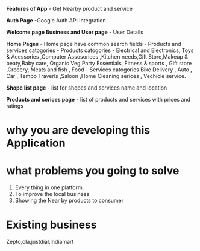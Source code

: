 **Features of App**
    - Get Nearby product and service

**Auth Page**
    -Google Auth API Integration

**Welcome page Business and User page**
    - User Details

**Home Pages**
    - Home page have common search fields
    - Products and services catogories
        - Products catogories
            - Electrical and Electronics, Toys & Acessories ,Computer Assosorices ,Kitchen needs,Gift Store,Makeup & beaty,Baby care, Organic Veg,Party Essentials, Fitness & sports , Gift store ,Grocery, Meats and fish , Food 
        - Services catogories
            Bike Delivery , Auto , Car , Tempo Traverls ,Saloon ,Home Cleaning serices , Vechicle service.
    
**Shope list page**
    - list for shopes and services name and location

**Products and serices page**
    - list of products and services with prices and ratings


# why you are developing this Application


# what problems you going to solve

1. Every thing in one platform.
2. To improve the local business
3. Showing the Near by products to consumer


# Existing business 

Zepto,ola,justdial,Indiamart 
